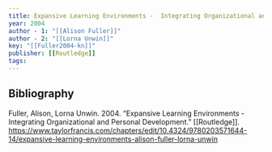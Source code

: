 ```yaml
---
title: Expansive Learning Environments -  Integrating Organizational and Personal Development
year: 2004
author - 1: "[[Alison Fuller]]"
author - 2: "[[Lorna Unwin]]"
key: "[[Fuller2004-kn]]"
publisher: [[Routledge]]
tags:
---
```


## Bibliography
Fuller, Alison, Lorna Unwin. 2004. “Expansive Learning Environments -  Integrating Organizational and Personal Development.” [[Routledge]]. https://www.taylorfrancis.com/chapters/edit/10.4324/9780203571644-14/expansive-learning-environments-alison-fuller-lorna-unwin